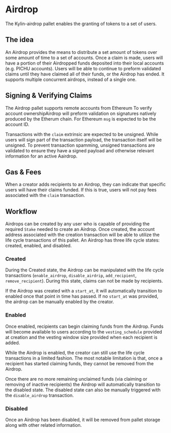 # Airdrop

The Kylin-airdrop pallet enables the granting of tokens to a set of users.

## The idea

An Airdrop provides the means to distribute a set amount of tokens over some 
amount of time to a set of accounts. Once a claim is made, users will have a portion 
of their Airdropped funds deposited into their local accounts (e.g. PICHU 
accounts). Users will be able to continue to preform validated claims until they 
have claimed all of their funds, or the Airdrop has ended.
It supports multiple concurrent airdrops, instead of a single one.

## Signing & Verifying Claims

The Airdrop pallet supports remote accounts from Ethereum
To verify account ownershipAirdrop will 
preform validation on signatures natively produced by the Etherum chain. 
For Ethereum `msg` is expected to be the account ID.

Transactions with the `claim` extrinsic are expected to be unsigned. While users 
will sign part of the transaction payload, the transaction itself will be 
unsigned. To prevent transaction spamming, unsigned transactions are validated 
to ensure they have a signed payload and otherwise relevant information for an 
active Aairdrop.

## Gas & Fees

When a creator adds recipients to an Airdrop, they can indicate that specific 
users will have their claims funded. If this is true, users will not pay fees 
associated with the `claim` transaction.

## Workflow

Airdrops can be created by any user who is capable of providing the required 
`Stake` needed to create an Airdrop. Once created, the account address 
associated with the creation transaction will be able to utilize the life cycle 
transactions of this pallet. An Airdrop has three life cycle states: created, 
enabled, and disabled.

### Created

During the Created state, the Airdrop can be manipulated with the life cycle 
transactions (`enable_airdrop`, `disable_airdrip`, `add_recipient`, 
`remove_recipient`). During this state, claims can not be made by recipients. 

If the Airdrop was created with a `start_at`, it will automatically transition 
to enabled once that point in time has passed. If no `start_at` was provided, 
the airdrop can be manually enabled by the creator.

### Enabled

Once enabled, recipients can begin claiming funds from the Airdrop. Funds will 
become available to users according to the `vesting_schedule` provided at 
creation and the vesting window size provided when each recipient is added.

While the Airdrop is enabled, the creator can still use the life cycle 
transactions in a limited fashion. The most notable limitation is that, once a 
recipient has started claiming funds, they cannot be removed from the Airdrop.

Once there are no more remaining unclaimed funds (via claiming or removing of 
inactive recipients) the Airdrop will automatically transition to the disabled 
state. The disabled state can also be manually triggered with the 
`disable_airdrop` transaction.

### Disabled

Once an Airdrop has been disabled, it will be removed from pallet storage along 
with other related information.


